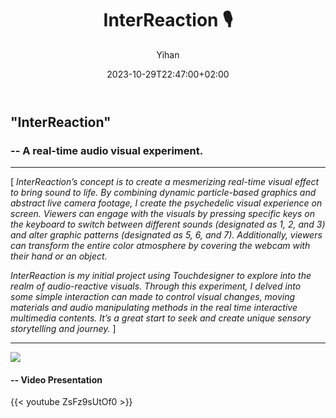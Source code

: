 ﻿---
title: "InterReaction 🎙️"
date: 2023-10-29T22:47:00+02:00
hidemeta: true
draft: false
author: ["Yihan"]
keywords: 
- Audio Visual
tags:
- Audio Visual
- Interaction
- Real-time
- Performance
description: ""
showToc: true
TocOpen: true
showbreadcrumbs: true
disableShare: true
weight: 5
cover:
    image: "projects/InterReaction/InterReactionCover-03.jpg"
    caption: "A real-time audio visual experiment "
    alt: ""
    relative: false

---

## "InterReaction"

### -- A real-time audio visual experiment.

----------------

[ *InterReaction’s concept is to create a mesmerizing real-time visual effect to bring sound to life. By combining dynamic particle-based graphics and abstract live camera footage, I create the psychedelic visual experience on screen. Viewers can engage with the visuals by pressing specific keys on the keyboard to switch between different sounds (designated as 1, 2, and 3) and alter graphic patterns (designated as 5, 6, and 7). Additionally, viewers can transform the entire color atmosphere by covering the webcam with their hand or an object.*

*InterReaction is my initial project using Touchdesigner to explore into the realm of audio-reactive visuals. Through this experiment, I delved into some simple interaction can made to control visual changes, moving materials and audio manipulating methods in the real time interactive multimedia contents. It’s a great start to seek and create unique sensory storytelling and journey.* ]

----------------

![](ir01.jpg)

#### -- Video Presentation

{{< youtube ZsFz9sUtOf0 >}}